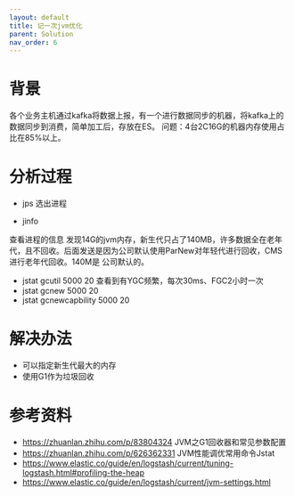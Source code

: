```yaml
---
layout: default
title: 记一次jvm优化
parent: Solution
nav_order: 6
---
```


# 背景
各个业务主机通过kafka将数据上报，有一个进行数据同步的机器，将kafka上的数据同步到消费，简单加工后，存放在ES。 
问题：4台2C16G的机器内存使用占比在85%以上。

# 分析过程
- jps
选出进程

- jinfo

查看进程的信息
发现14G的jvm内存，新生代只占了140MB，许多数据全在老年代，且不回收。后面发送是因为公司默认使用ParNew对年轻代进行回收，CMS进行老年代回收。140M是
公司默认的。

- jstat gcutil 5000 20
查看到有YGC频繁，每次30ms、FGC2小时一次
- jstat gcnew 5000 20
- jstat gcnewcapbility 5000 20

# 解决办法 
- 可以指定新生代最大的内存
- 使用G1作为垃圾回收

# 参考资料
- https://zhuanlan.zhihu.com/p/83804324 JVM之G1回收器和常见参数配置
- https://zhuanlan.zhihu.com/p/626362331 JVM性能调优常用命令Jstat
- https://www.elastic.co/guide/en/logstash/current/tuning-logstash.html#profiling-the-heap
- https://www.elastic.co/guide/en/logstash/current/jvm-settings.html
